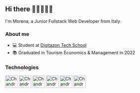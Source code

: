## Hi there 👋🏻👩🏻‍💻
I'm Morena, a Junior Fullstack Web Developer from Italy. 
<!--
- 🔭 I’m currently working on ...
- 🌱 I’m currently learning ...
- 👯 I’m looking to collaborate on ...
- 🤔 I’m looking for help with ...
- 💬 Ask me about ...
- 📫 How to reach me: ...
- 😄 Pronouns: ...
- ⚡ Fun fact: ...
-->

### About me

* 💻 Student at [Digitazon Tech School](https://www.digitazon.school/)
* 📚 Graduated in Tourism Economics & Management in 2022


### Technologies
<div style="display: inline_block">
  <img align="center" alt="ChandraHTML" height="40" src="https://cdn.jsdelivr.net/gh/devicons/devicon/icons/html5/html5-plain.svg" />
  <img align="center" alt="ChandraCSS" height="40" src="https://cdn.jsdelivr.net/gh/devicons/devicon/icons/css3/css3-plain.svg" />
<img align="center" alt="ChandraJs" height="40" src="https://cdn.jsdelivr.net/gh/devicons/devicon/icons/javascript/javascript-original.svg"/>        
  <img align="center" alt="ChandraReact" height="40" src="https://cdn.jsdelivr.net/gh/devicons/devicon/icons/react/react-original-wordmark.svg"/>   
  <img align="center" alt="ChandraNode" height="40" src="https://cdn.jsdelivr.net/gh/devicons/devicon/icons/nodejs/nodejs-plain-wordmark.svg"/>
  <img align="center" alt="ChandraTailwind" height="40" src="https://cdn.jsdelivr.net/gh/devicons/devicon/icons/tailwindcss/tailwindcss-plain.svg"/>
</div>
